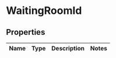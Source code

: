 # WaitingRoomId

## Properties
Name | Type | Description | Notes
------------ | ------------- | ------------- | -------------
